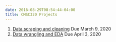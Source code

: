 ```yaml
---
date: 2016-08-29T08:54:44-04:00
title: CMSC320 Projects
---
```



1. [Data scraping and cleaning](project1/) Due March 9, 2020
2. [Data wrangling and EDA](project2/) Due April 3, 2020  
<!-- 3. [Regression](project3/) Due May 6, 2019   -->
<!-- 4. [Interactive data visualization and mapping](project4/) Due May 14, 2019 -->

<!-- [Bonus Project:](bonus_project) Due May 17, 2019 -->

<!-- [Final Project:](final_project/) Due May 22, 2019 12:30pm -->
